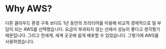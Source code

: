 # Why AWS?

다른 클라우드 환경 구축 보다도 1년 동안의 프리티어를 이용해 비교적 경제적으로 덜 부담이 되는 AWS를 선택했습니다. 요금이 부과되지 않는 선에서 성능이 좋다고 생각했기 때문입니다. 그리고 전세계, 세계 곳곳에 쉽게 배포할 수 있었습니다. 그렇기에 AWS를 사용하였습니다.